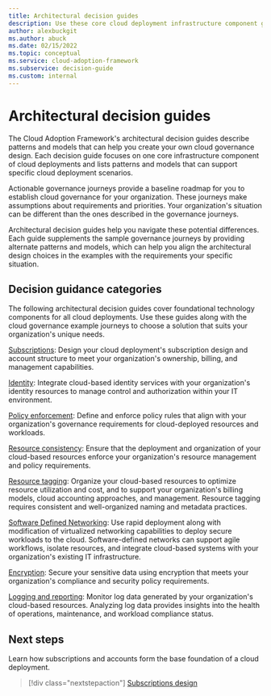 ```yaml
---
title: Architectural decision guides
description: Use these core cloud deployment infrastructure component guides to support your specific cloud deployment scenarios.
author: alexbuckgit
ms.author: abuck
ms.date: 02/15/2022
ms.topic: conceptual
ms.service: cloud-adoption-framework
ms.subservice: decision-guide
ms.custom: internal
---
```


# Architectural decision guides

The Cloud Adoption Framework's architectural decision guides describe patterns and models that can help you create your own cloud governance design. Each decision guide focuses on one core infrastructure component of cloud deployments and lists patterns and models that can support specific cloud deployment scenarios.

Actionable governance journeys provide a baseline roadmap for you to establish cloud governance for your organization. These journeys make assumptions about requirements and priorities. Your organization's situation can be different than the ones described in the governance journeys.

Architectural decision guides help you navigate these potential differences. Each guide supplements the sample governance journeys by providing alternate patterns and models, which can help you align the architectural design choices in the examples with the requirements your specific situation.

## Decision guidance categories

The following architectural decision guides cover foundational technology components for all cloud deployments. Use these guides along with the cloud governance example journeys to choose a solution that suits your organization's unique needs.

[Subscriptions](./subscriptions/index.md): Design your cloud deployment's subscription design and account structure to meet your organization's ownership, billing, and management capabilities.

[Identity](./identity/index.md): Integrate cloud-based identity services with your organization's identity resources to manage control and authorization within your IT environment.

[Policy enforcement](./policy-enforcement/index.md): Define and enforce policy rules that align with your organization's governance requirements for cloud-deployed resources and workloads.

[Resource consistency](./resource-consistency/index.md): Ensure that the deployment and organization of your cloud-based resources enforce your organization's resource management and policy requirements.

[Resource tagging](./resource-tagging/index.md): Organize your cloud-based resources to optimize resource utilization and cost, and to support your organization's billing models, cloud accounting approaches, and management. Resource tagging requires consistent and well-organized naming and metadata practices.

[Software Defined Networking](./software-defined-network/index.md): Use rapid deployment along with modification of virtualized networking capabilities to deploy secure workloads to the cloud. Software-defined networks can support agile workflows, isolate resources, and integrate cloud-based systems with your organization's existing IT infrastructure.

[Encryption](./encryption/index.md): Secure your sensitive data using encryption that meets your organization's compliance and security policy requirements.

[Logging and reporting](./logging-and-reporting/index.md): Monitor log data generated by your organization's cloud-based resources. Analyzing log data provides insights into the health of operations, maintenance, and workload compliance status.

## Next steps

Learn how subscriptions and accounts form the base foundation of a cloud deployment.

> [!div class="nextstepaction"]
> [Subscriptions design](./subscriptions/index.md)
